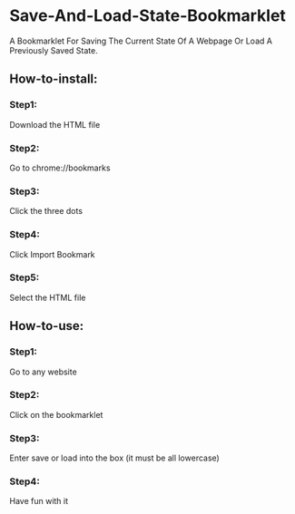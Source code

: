 # Save-And-Load-State-Bookmarklet
A Bookmarklet For Saving The Current State Of A Webpage Or Load A Previously Saved State.
## How-to-install:
### Step1: 
Download the HTML file
### Step2: 
Go to chrome://bookmarks
### Step3: 
Click the three dots
### Step4: 
Click Import Bookmark
### Step5: 
Select the HTML file
## How-to-use:
### Step1: 
Go to any website
### Step2: 
Click on the bookmarklet
### Step3: 
Enter save or load into the box (it must be all lowercase)
### Step4: 
Have fun with it
